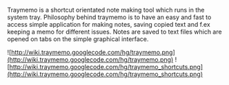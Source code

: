 Traymemo is a shortcut orientated note making tool which runs in the system tray. Philosophy behind traymemo is to have an easy and fast to access simple application for making notes, saving copied text and f.ex keeping a memo for different issues. Notes are saved to text files which are opened on tabs on the simple graphical interface.

![http://wiki.traymemo.googlecode.com/hg/traymemo.png](http://wiki.traymemo.googlecode.com/hg/traymemo.png)
![http://wiki.traymemo.googlecode.com/hg/traymemo_shortcuts.png](http://wiki.traymemo.googlecode.com/hg/traymemo_shortcuts.png)
